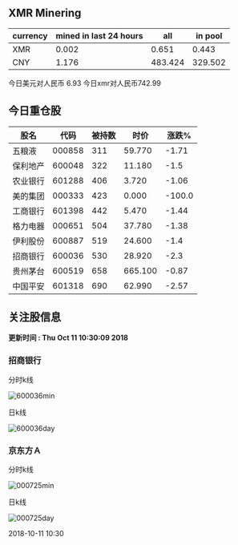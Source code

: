 ## XMR Minering

|currency|mined in last 24 hours|all|in pool|
|---|---|---|---|
|XMR|0.002|0.651|0.443|
|CNY|1.176|483.424|329.502|

今日美元对人民币 6.93	今日xmr对人民币742.99


## 今日重仓股 

|股名|代码|被持数|时价|涨跌%|
|---|---|---|---|---|
|五粮液|000858|311|59.770|-1.71|
|保利地产|600048|322|11.180|-1.5|
|农业银行|601288|406|3.720|-1.06|
|美的集团|000333|423|0.000|-100.0|
|工商银行|601398|442|5.470|-1.44|
|格力电器|000651|504|37.780|-1.38|
|伊利股份|600887|519|24.600|-1.4|
|招商银行|600036|530|28.920|-2.3|
|贵州茅台|600519|658|665.100|-0.87|
|中国平安|601318|690|62.990|-2.57|

## 关注股信息
**更新时间 : Thu Oct 11 10:30:09 2018**
### 招商银行 
分时k线

![600036min](http://image.sinajs.cn/newchart/min/n/sh600036.gif)

日k线

![600036day](http://image.sinajs.cn/newchart/daily/n/sh600036.gif)

### 京东方Ａ 
分时k线

![000725min](http://image.sinajs.cn/newchart/min/n/sz000725.gif)

日k线

![000725day](http://image.sinajs.cn/newchart/daily/n/sz000725.gif)

2018-10-11 10:30